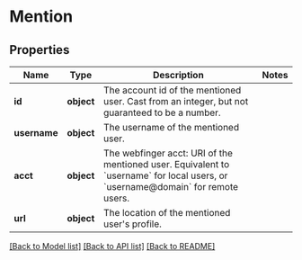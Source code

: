 # Mention

## Properties
Name | Type | Description | Notes
------------ | ------------- | ------------- | -------------
**id** | **object** | The account id of the mentioned user. Cast from an integer, but not guaranteed to be a number. | 
**username** | **object** | The username of the mentioned user. | 
**acct** | **object** | The webfinger acct: URI of the mentioned user. Equivalent to &#x60;username&#x60; for local users, or &#x60;username@domain&#x60; for remote users. | 
**url** | **object** | The location of the mentioned user&#x27;s profile. | 

[[Back to Model list]](../README.md#documentation-for-models) [[Back to API list]](../README.md#documentation-for-api-endpoints) [[Back to README]](../README.md)

